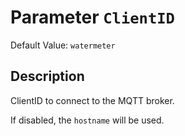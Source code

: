 # Parameter `ClientID`
Default Value: `watermeter`

## Description
ClientID to connect to the MQTT broker.

If disabled, the `hostname` will be used.